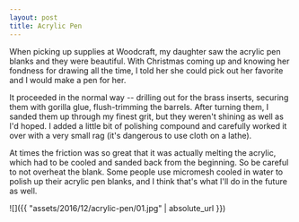 ```yaml
---
layout: post
title: Acrylic Pen
---
```

When picking up supplies at Woodcraft, my daughter saw the acrylic pen blanks
and they were beautiful. With Christmas coming up and knowing her fondness for
drawing all the time, I told her she could pick out her favorite and I would
make a pen for her.

It proceeded in the normal way -- drilling out for the brass inserts, securing
them with gorilla glue, flush-trimming the barrels. After turning them, I
sanded them up through my finest grit, but they weren't shining as well as I'd
hoped. I added a little bit of polishing compound and carefully worked it over
with a very small rag (it's dangerous to use cloth on a lathe).

At times the friction was so great that it was actually melting the acrylic,
which had to be cooled and sanded back from the beginning. So be careful to not
overheat the blank. Some people use micromesh cooled in water to polish up their
acrylic pen blanks, and I think that's what I'll do in the future as well.

![]({{ "assets/2016/12/acrylic-pen/01.jpg" | absolute_url }})
